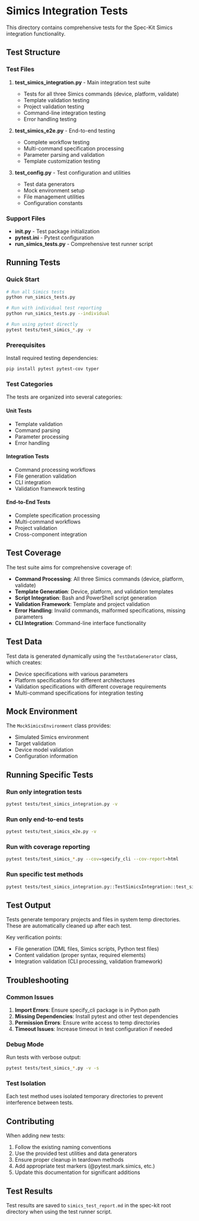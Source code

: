 # Simics Integration Tests

This directory contains comprehensive tests for the Spec-Kit Simics integration functionality.

## Test Structure

### Test Files

1. **test_simics_integration.py** - Main integration test suite
   - Tests for all three Simics commands (device, platform, validate)
   - Template validation testing
   - Project validation testing
   - Command-line integration testing
   - Error handling testing

2. **test_simics_e2e.py** - End-to-end testing
   - Complete workflow testing
   - Multi-command specification processing
   - Parameter parsing and validation
   - Template customization testing

3. **test_config.py** - Test configuration and utilities
   - Test data generators
   - Mock environment setup
   - File management utilities
   - Configuration constants

### Support Files

- **__init__.py** - Test package initialization
- **pytest.ini** - Pytest configuration
- **run_simics_tests.py** - Comprehensive test runner script

## Running Tests

### Quick Start

```bash
# Run all Simics tests
python run_simics_tests.py

# Run with individual test reporting
python run_simics_tests.py --individual

# Run using pytest directly
pytest tests/test_simics_*.py -v
```

### Prerequisites

Install required testing dependencies:

```bash
pip install pytest pytest-cov typer
```

### Test Categories

The tests are organized into several categories:

#### Unit Tests
- Template validation
- Command parsing
- Parameter processing
- Error handling

#### Integration Tests
- Command processing workflows
- File generation validation
- CLI integration
- Validation framework testing

#### End-to-End Tests
- Complete specification processing
- Multi-command workflows
- Project validation
- Cross-component integration

## Test Coverage

The test suite aims for comprehensive coverage of:

- **Command Processing**: All three Simics commands (device, platform, validate)
- **Template Generation**: Device, platform, and validation templates
- **Script Integration**: Bash and PowerShell script generation
- **Validation Framework**: Template and project validation
- **Error Handling**: Invalid commands, malformed specifications, missing parameters
- **CLI Integration**: Command-line interface functionality

## Test Data

Test data is generated dynamically using the `TestDataGenerator` class, which creates:

- Device specifications with various parameters
- Platform specifications for different architectures
- Validation specifications with different coverage requirements
- Multi-command specifications for integration testing

## Mock Environment

The `MockSimicsEnvironment` class provides:

- Simulated Simics environment
- Target validation
- Device model validation
- Configuration information

## Running Specific Tests

### Run only integration tests
```bash
pytest tests/test_simics_integration.py -v
```

### Run only end-to-end tests
```bash
pytest tests/test_simics_e2e.py -v
```

### Run with coverage reporting
```bash
pytest tests/test_simics_*.py --cov=specify_cli --cov-report=html
```

### Run specific test methods
```bash
pytest tests/test_simics_integration.py::TestSimicsIntegration::test_simics_device_command_basic -v
```

## Test Output

Tests generate temporary projects and files in system temp directories. These are automatically cleaned up after each test.

Key verification points:
- File generation (DML files, Simics scripts, Python test files)
- Content validation (proper syntax, required elements)
- Integration validation (CLI processing, validation framework)

## Troubleshooting

### Common Issues

1. **Import Errors**: Ensure specify_cli package is in Python path
2. **Missing Dependencies**: Install pytest and other test dependencies
3. **Permission Errors**: Ensure write access to temp directories
4. **Timeout Issues**: Increase timeout in test configuration if needed

### Debug Mode

Run tests with verbose output:
```bash
pytest tests/test_simics_*.py -v -s
```

### Test Isolation

Each test method uses isolated temporary directories to prevent interference between tests.

## Contributing

When adding new tests:

1. Follow the existing naming conventions
2. Use the provided test utilities and data generators
3. Ensure proper cleanup in teardown methods
4. Add appropriate test markers (@pytest.mark.simics, etc.)
5. Update this documentation for significant additions

## Test Results

Test results are saved to `simics_test_report.md` in the spec-kit root directory when using the test runner script.